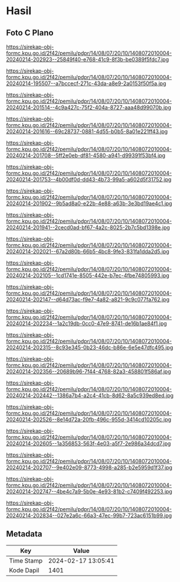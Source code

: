 # Hasil

## Foto C Plano

https://sirekap-obj-formc.kpu.go.id/2f42/pemilu/pdpr/14/08/07/20/10/1408072010004-20240214-202923--25849f40-e768-41c9-8f3b-be0389f5fdc7.jpg

https://sirekap-obj-formc.kpu.go.id/2f42/pemilu/pdpr/14/08/07/20/10/1408072010004-20240214-195507--a7bccecf-271c-43da-a8e9-2a0153f50f5a.jpg

https://sirekap-obj-formc.kpu.go.id/2f42/pemilu/pdpr/14/08/07/20/10/1408072010004-20240214-201514--4c9a427c-75f2-404a-8727-aaa48d99070b.jpg

https://sirekap-obj-formc.kpu.go.id/2f42/pemilu/pdpr/14/08/07/20/10/1408072010004-20240214-201616--69c28737-0881-4d55-b0b5-8a01e221ff43.jpg

https://sirekap-obj-formc.kpu.go.id/2f42/pemilu/pdpr/14/08/07/20/10/1408072010004-20240214-201708--5ff2e0eb-df81-4580-a941-d99391f53bf4.jpg

https://sirekap-obj-formc.kpu.go.id/2f42/pemilu/pdpr/14/08/07/20/10/1408072010004-20240214-201753--4b00df0d-dd43-4b73-99a5-a602d5f31752.jpg

https://sirekap-obj-formc.kpu.go.id/2f42/pemilu/pdpr/14/08/07/20/10/1408072010004-20240214-201902--9b5ad8a0-e22b-4e88-a63b-3e3bd19ae4c1.jpg

https://sirekap-obj-formc.kpu.go.id/2f42/pemilu/pdpr/14/08/07/20/10/1408072010004-20240214-201941--2cecd0ad-bf67-4a2c-8025-2b7c5bd1398e.jpg

https://sirekap-obj-formc.kpu.go.id/2f42/pemilu/pdpr/14/08/07/20/10/1408072010004-20240214-202021--67a2d80b-66b5-4bc8-9fe3-831fa1dda2d5.jpg

https://sirekap-obj-formc.kpu.go.id/2f42/pemilu/pdpr/14/08/07/20/10/1408072010004-20240214-202105--1cd1741e-8505-442e-b7ec-4fbe74805993.jpg

https://sirekap-obj-formc.kpu.go.id/2f42/pemilu/pdpr/14/08/07/20/10/1408072010004-20240214-202147--d64d73ac-f9e7-4a82-a821-9c9c077fa762.jpg

https://sirekap-obj-formc.kpu.go.id/2f42/pemilu/pdpr/14/08/07/20/10/1408072010004-20240214-202234--1a2c19db-0cc0-47e9-8741-de16b1ae84f1.jpg

https://sirekap-obj-formc.kpu.go.id/2f42/pemilu/pdpr/14/08/07/20/10/1408072010004-20240214-202315--8c93e345-0b23-46dc-b86e-6e5e47dfc495.jpg

https://sirekap-obj-formc.kpu.go.id/2f42/pemilu/pdpr/14/08/07/20/10/1408072010004-20240214-202356--20689b96-7f44-4768-82a3-458801f586af.jpg

https://sirekap-obj-formc.kpu.go.id/2f42/pemilu/pdpr/14/08/07/20/10/1408072010004-20240214-202442--1386a7b4-a2c4-41cb-8d62-8a5c939ed8ed.jpg

https://sirekap-obj-formc.kpu.go.id/2f42/pemilu/pdpr/14/08/07/20/10/1408072010004-20240214-202526--8e14d72a-20fb-496c-955d-3414cd10205c.jpg

https://sirekap-obj-formc.kpu.go.id/2f42/pemilu/pdpr/14/08/07/20/10/1408072010004-20240214-202605--1a356853-563f-4e03-a5f7-2e986a34dcd7.jpg

https://sirekap-obj-formc.kpu.go.id/2f42/pemilu/pdpr/14/08/07/20/10/1408072010004-20240214-202707--9e402e09-8773-4998-a285-b2e5959d1f37.jpg

https://sirekap-obj-formc.kpu.go.id/2f42/pemilu/pdpr/14/08/07/20/10/1408072010004-20240214-202747--4be4c7a9-5b0e-4e93-81b2-c7409f492253.jpg

https://sirekap-obj-formc.kpu.go.id/2f42/pemilu/pdpr/14/08/07/20/10/1408072010004-20240214-202834--027e2a6c-66a3-47ec-99b7-723ac6151b99.jpg


## Metadata

| Key        | Value               |
| ---------- | ------------------- |
| Time Stamp | 2024-02-17 13:05:41 |
| Kode Dapil | 1401                |



